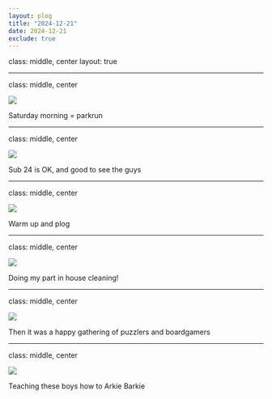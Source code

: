 ```yaml
---
layout: plog
title: "2024-12-21"
date: 2024-12-21
exclude: true
---
```


class: middle, center
layout: true

---

class: middle, center

<img class="plog-picture" src="{{ site.baseurl }}/img/plog/2024-12-21/01.jpg" />

Saturday morning = parkrun

---

class: middle, center

<img class="plog-picture" src="{{ site.baseurl }}/img/plog/2024-12-21/02.jpg" />

Sub 24 is OK, and good to see the guys

---

class: middle, center

<img class="plog-picture" src="{{ site.baseurl }}/img/plog/2024-12-21/03.jpg" />

Warm up and plog

---

class: middle, center

<img class="plog-picture" src="{{ site.baseurl }}/img/plog/2024-12-21/04.jpg" />

Doing my part in house cleaning!

---

class: middle, center

<img class="plog-picture" src="{{ site.baseurl }}/img/plog/2024-12-21/05.jpg" />

Then it was a happy gathering of puzzlers and boardgamers

---

class: middle, center

<img class="plog-picture" src="{{ site.baseurl }}/img/plog/2024-12-21/06.jpg" />

Teaching these boys how to Arkie Barkie

